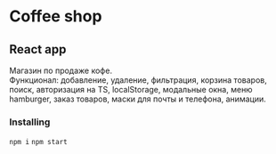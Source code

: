 # Coffee shop 

## React app    

Магазин по продаже кофе.     
Функционал: добавление, удаление, фильтрация, корзина товаров, поиск, авторизация на TS, localStorage, модальные окна, меню hamburger, заказ товаров, маски для почты и телефона, анимации.

### Installing

`npm i`  `npm start`

